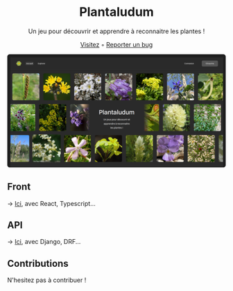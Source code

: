 <h1 align="center">Plantaludum</h1>

<p align="center">Un jeu pour découvrir et apprendre à reconnaitre les plantes !</p>
<p align="center"><a href="https://plantaludum.org">Visitez</a> ◦ <a href="https://github.com/Instelce/Plantaludum/issues/new?labels=bug">Reporter un bug</a></p>

![Preview](https://github.com/Instelce/Plantaludum/blob/main/github/preview.png)

## Front

→ [Ici](https://github.com/Instelce/Plantaludum/tree/main/frontend), avec React, Typescript...

## API

→  [Ici](https://github.com/Instelce/Plantaludum/tree/main/backend), avec Django, DRF...

## Contributions

N'hesitez pas à contribuer !

